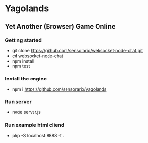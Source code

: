 # Yagolands

## Yet Another (Browser) Game Online

### Getting started

 - git clone https://github.com/sensorario/websocket-node-chat.git
 - cd websocket-node-chat
 - npm install
 - npm test

### Install the engine

 - npm i https://github.com/sensorario/yagolands

### Run server

 - node server.js

### Run example html cliend

 - php -S localhost:8888 -t .
